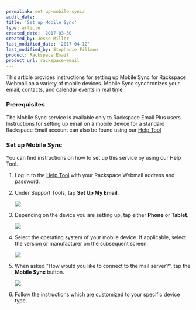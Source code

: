 ```yaml
---
permalink: set-up-mobile-sync/
audit_date:
title: 'Set up Mobile Sync'
type: article
created_date: '2017-03-30'
created_by: Jesse Miller
last_modified_date: '2017-04-12'
last_modified_by: Stephanie Fillmon
product: Rackspace Email
product_url: rackspace-email
---
```


This article provides instructions for setting up Mobile Sync for Rackspace Webmail on a variety of mobile devices.  Mobile Sync synchronizes your email, contacts, and calendar events in real time.

### Prerequisites

The Mobile Sync service is available only to Rackspace Email Plus users. Instructions for setting up email on a mobile device for a standard Rackspace Email account can also be found using our [Help Tool](https://emailhelp.rackspace.com/)

### Set up Mobile Sync

You can find instructions on how to set up this service by using our Help Tool.

1. Log in to the [Help Tool](https://emailhelp.rackspace.com/) with your Rackspace Webmail address and password.

2. Under Support Tools, tap **Set Up My Email**.

   <img src="{% asset_path rackspace-email/set-up-mobile-sync/mobile sync setup 1.PNG %}" />

3. Depending on the device you are setting up, tap either **Phone** or **Tablet**.

   <img src="{% asset_path rackspace-email/set-up-mobile-sync/mobile sync setup 2.PNG %}" />

4. Select the operating system of your mobile device. If applicable, select the version or manufacturer on the subsequent screen.

   <img src="{% asset_path rackspace-email/set-up-mobile-sync/mobile sync setup 3.PNG %}" />

5. When asked "How would you like to connect to the mail server?", tap the **Mobile Sync** button.

   <img src="{% asset_path rackspace-email/set-up-mobile-sync/mobile sync setup 4.PNG %}" />

6. Follow the instructions which are customized to your specific device type.
